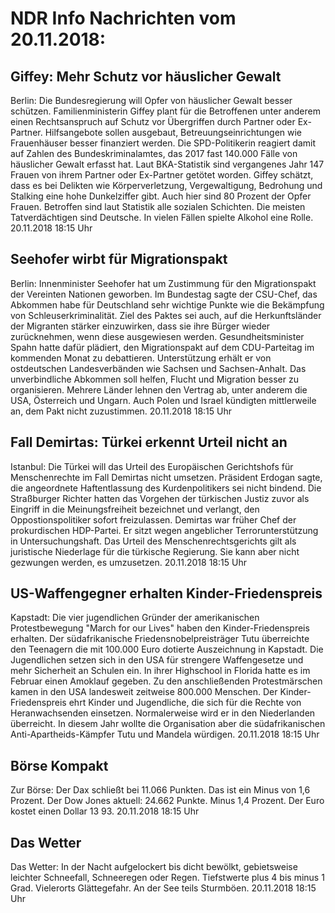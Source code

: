 # NDR Info Nachrichten vom 20.11.2018:


## Giffey: Mehr Schutz vor häuslicher Gewalt
Berlin: Die Bundesregierung will Opfer von häuslicher Gewalt besser schützen. Familienministerin Giffey plant für die Betroffenen unter anderem einen Rechtsanspruch auf Schutz vor Übergriffen durch Partner oder Ex-Partner. Hilfsangebote sollen ausgebaut, Betreuungseinrichtungen wie Frauenhäuser besser finanziert werden. Die SPD-Politikerin reagiert damit auf Zahlen des Bundeskriminalamtes, das 2017 fast 140.000 Fälle von häuslicher Gewalt erfasst hat. Laut BKA-Statistik sind vergangenes Jahr 147 Frauen von ihrem Partner oder Ex-Partner getötet worden. Giffey schätzt, dass es bei Delikten wie Körperverletzung, Vergewaltigung, Bedrohung und Stalking eine hohe Dunkelziffer gibt. Auch hier sind 80 Prozent der Opfer Frauen. Betroffen sind laut Statistik alle sozialen Schichten. Die meisten Tatverdächtigen sind Deutsche. In vielen Fällen spielte Alkohol eine Rolle. 20.11.2018 18:15 Uhr 

## Seehofer wirbt für Migrationspakt
Berlin:	Innenminister Seehofer hat um Zustimmung für den Migrationspakt der Vereinten Nationen geworben. Im Bundestag sagte der CSU-Chef, das Abkommen habe für Deutschland sehr wichtige Punkte wie die Bekämpfung von Schleuserkriminalität. Ziel des Paktes sei auch, auf die Herkunftsländer der Migranten stärker einzuwirken, dass sie ihre Bürger wieder zurücknehmen, wenn diese ausgewiesen werden. Gesundheitsminister Spahn hatte dafür plädiert, den Migrationspakt auf dem CDU-Parteitag im kommenden Monat zu debattieren. Unterstützung erhält er von ostdeutschen Landesverbänden wie Sachsen und Sachsen-Anhalt. Das unverbindliche Abkommen soll helfen, Flucht und Migration besser zu organisieren. Mehrere Länder lehnen den Vertrag ab, unter anderem die USA, Österreich und Ungarn. Auch Polen und Israel kündigten mittlerweile an, dem Pakt nicht zuzustimmen. 20.11.2018 18:15 Uhr 

## Fall Demirtas: Türkei erkennt Urteil nicht an
Istanbul: Die Türkei will das Urteil des Europäischen Gerichtshofs für Menschenrechte im Fall Demirtas nicht umsetzen. Präsident Erdogan sagte, die angeordnete Haftentlassung des Kurdenpolitikers sei nicht bindend. Die Straßburger Richter hatten das Vorgehen der türkischen Justiz zuvor als Eingriff in die Meinungsfreiheit bezeichnet und verlangt, den Oppostionspolitiker sofort freizulassen. Demirtas war früher Chef der prokurdischen HDP-Partei. Er sitzt wegen angeblicher Terrorunterstützung in Untersuchungshaft. Das Urteil des Menschenrechtsgerichts gilt als juristische Niederlage für die türkische Regierung. Sie kann aber nicht gezwungen werden, es umzusetzen. 20.11.2018 18:15 Uhr 

## US-Waffengegner erhalten Kinder-Friedenspreis
Kapstadt: Die vier jugendlichen Gründer der amerikanischen Protestbewegung "March for our Lives" haben den Kinder-Friedenspreis erhalten. Der südafrikanische Friedensnobelpreisträger Tutu überreichte den Teenagern die mit 100.000 Euro dotierte Auszeichnung in Kapstadt. Die Jugendlichen setzen sich in den USA für strengere Waffengesetze und mehr Sicherheit an Schulen ein. In ihrer Highschool in Florida hatte es im Februar einen Amoklauf gegeben. Zu den anschließenden Protestmärschen kamen in den USA landesweit zeitweise 800.000 Menschen. Der Kinder-Friedenspreis ehrt Kinder und Jugendliche, die sich für die Rechte von Heranwachsenden einsetzen. Normalerweise wird er in den Niederlanden überreicht. In diesem Jahr wollte die Organisation aber die südafrikanischen Anti-Apartheids-Kämpfer Tutu und Mandela würdigen. 20.11.2018 18:15 Uhr 

## Börse Kompakt
Zur Börse: Der Dax schließt bei 11.066 Punkten. Das ist ein Minus von 1,6 Prozent. Der Dow Jones aktuell: 24.662 Punkte. Minus 1,4 Prozent. Der Euro kostet einen Dollar 13 93. 20.11.2018 18:15 Uhr 

## Das Wetter
Das Wetter: In der Nacht aufgelockert bis dicht bewölkt, gebietsweise leichter Schneefall, Schneeregen oder Regen. Tiefstwerte plus 4 bis minus 1 Grad. Vielerorts Glättegefahr. An der See teils Sturmböen. 20.11.2018 18:15 Uhr 
